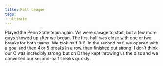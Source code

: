```yaml
---
title: Fall League
tags:
- ultimate
---
```


Played the Penn State team again. We were savage to start, but a few more guys showed up after we began. The first half was close with one or two breaks for both teams. We took half 8-6. In the second half, we opened with a goal and then 4 or 5 breaks in a row, then finished out strong. I don't think our O was incredibly strong, but on D they kept throwing us the disc and we converted our second-half breaks quickly.
